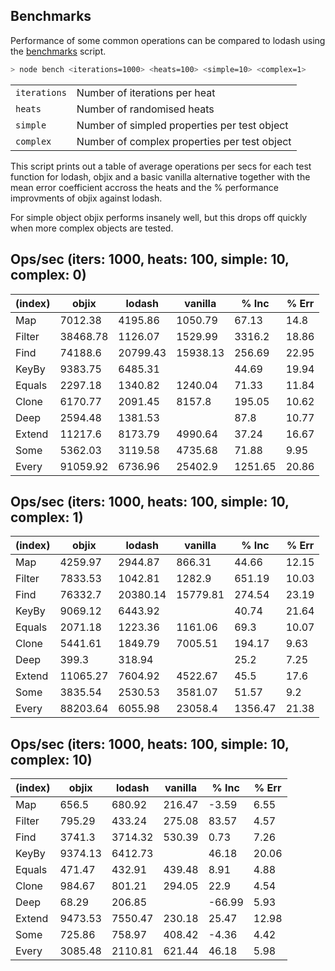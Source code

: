 ## **Benchmarks** <!-- {docsify-ignore} -->

Performance of some common operations can be compared to lodash using the [benchmarks](bench.js) script.

```bash
> node bench <iterations=1000> <heats=100> <simple=10> <complex=1>
```

|              |                                              |
| ------------ | -------------------------------------------- |
| `iterations` | Number of iterations per heat                |
| `heats`      | Number of randomised heats                   |
| `simple`     | Number of simpled properties per test object |
| `complex`    | Number of complex properties per test object |

This script prints out a table of average operations per secs for each test function
for lodash, objix and a basic vanilla alternative together with the mean error coefficient accross the heats and the % performance improvments of objix against lodash.

For simple object objix performs insanely well, but this drops off quickly when more complex objects are tested.

## Ops/sec (iters: 1000, heats: 100, simple: 10, complex: 0)

| (index) | objix    | lodash   | vanilla  | % Inc   | % Err |
| ------- | -------- | -------- | -------- | ------- | ----- |
| Map     | 7012.38  | 4195.86  | 1050.79  | 67.13   | 14.8  |
| Filter  | 38468.78 | 1126.07  | 1529.99  | 3316.2  | 18.86 |
| Find    | 74188.6  | 20799.43 | 15938.13 | 256.69  | 22.95 |
| KeyBy   | 9383.75  | 6485.31  |          | 44.69   | 19.94 |
| Equals  | 2297.18  | 1340.82  | 1240.04  | 71.33   | 11.84 |
| Clone   | 6170.77  | 2091.45  | 8157.8   | 195.05  | 10.62 |
| Deep    | 2594.48  | 1381.53  |          | 87.8    | 10.77 |
| Extend  | 11217.6  | 8173.79  | 4990.64  | 37.24   | 16.67 |
| Some    | 5362.03  | 3119.58  | 4735.68  | 71.88   | 9.95  |
| Every   | 91059.92 | 6736.96  | 25402.9  | 1251.65 | 20.86 |

## Ops/sec (iters: 1000, heats: 100, simple: 10, complex: 1)

| (index) | objix    | lodash   | vanilla  | % Inc   | % Err |
| ------- | -------- | -------- | -------- | ------- | ----- |
| Map     | 4259.97  | 2944.87  | 866.31   | 44.66   | 12.15 |
| Filter  | 7833.53  | 1042.81  | 1282.9   | 651.19  | 10.03 |
| Find    | 76332.7  | 20380.14 | 15779.81 | 274.54  | 23.19 |
| KeyBy   | 9069.12  | 6443.92  |          | 40.74   | 21.64 |
| Equals  | 2071.18  | 1223.36  | 1161.06  | 69.3    | 10.07 |
| Clone   | 5441.61  | 1849.79  | 7005.51  | 194.17  | 9.63  |
| Deep    | 399.3    | 318.94   |          | 25.2    | 7.25  |
| Extend  | 11065.27 | 7604.92  | 4522.67  | 45.5    | 17.6  |
| Some    | 3835.54  | 2530.53  | 3581.07  | 51.57   | 9.2   |
| Every   | 88203.64 | 6055.98  | 23058.4  | 1356.47 | 21.38 |

## Ops/sec (iters: 1000, heats: 100, simple: 10, complex: 10)

| (index) | objix   | lodash  | vanilla | % Inc  | % Err |
| ------- | ------- | ------- | ------- | ------ | ----- |
| Map     | 656.5   | 680.92  | 216.47  | -3.59  | 6.55  |
| Filter  | 795.29  | 433.24  | 275.08  | 83.57  | 4.57  |
| Find    | 3741.3  | 3714.32 | 530.39  | 0.73   | 7.26  |
| KeyBy   | 9374.13 | 6412.73 |         | 46.18  | 20.06 |
| Equals  | 471.47  | 432.91  | 439.48  | 8.91   | 4.88  |
| Clone   | 984.67  | 801.21  | 294.05  | 22.9   | 4.54  |
| Deep    | 68.29   | 206.85  |         | -66.99 | 5.93  |
| Extend  | 9473.53 | 7550.47 | 230.18  | 25.47  | 12.98 |
| Some    | 725.86  | 758.97  | 408.42  | -4.36  | 4.42  |
| Every   | 3085.48 | 2110.81 | 621.44  | 46.18  | 5.98  |
